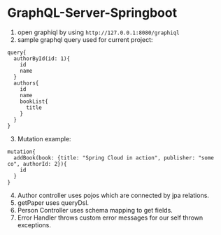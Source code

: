 # GraphQL-Server-Springboot

1. open graphiql by using `http://127.0.0.1:8080/graphiql`  
2. sample graphql query used for current project:
```
query{
  authorById(id: 1){
    id
    name
  }
  authors{
    id
    name
    bookList{
      title
    }
  }
}
```
3. Mutation example:
```
mutation{
  addBook(book: {title: "Spring Cloud in action", publisher: "some co", authorId: 2}){
    id
  }
}
```
4. Author controller uses pojos which are connected by jpa relations.  
5. getPaper uses queryDsl.  
6. Person Controller uses schema mapping to get fields.  
7. Error Handler throws custom error messages for our self thrown exceptions.  